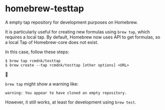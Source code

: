 # homebrew-testtap

A empty tap repository for development purposes on Homebrew.

It is particularly useful for creating new formulas using `brew tap`, which requires a local tap. 
By default, Homebrew now uses API to get formulas, so a local Tap of Homebrew-core does not exist.

In this case, follow these steps:


```
$ brew tap rcmdnk/testtap
$ brew create --tap rcmdnk/testtap [other options] <URL>
```


:memo:

`brew tap` might show a warning like:

```
warning: You appear to have cloned an empty repository.
```

However, it still works, at least for development using `brew test`.
